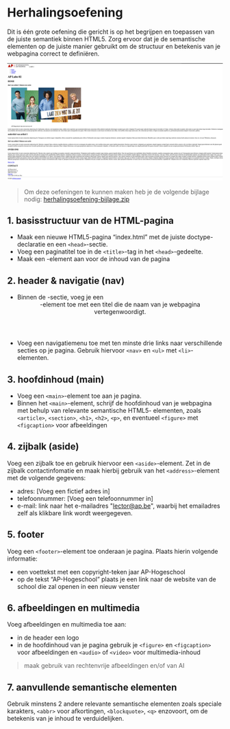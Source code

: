 # Herhalingsoefening

Dit is één grote oefening die gericht is op het begrijpen en toepassen van de juiste semantiek binnen HTML5. Zorg ervoor dat je de semantische elementen op de juiste manier gebruikt om de structuur en betekenis van je webpagina correct te definiëren.

![herhalingsoefening.png](herhalingsoefening.png)

> Om deze oefeningen te kunnen maken heb je de volgende bijlage nodig:
> [herhalingsoefening-bijlage.zip](herhalingsoefening-bijlage.zip)

## 1. basisstructuur van de HTML-pagina
* Maak een nieuwe HTML5-pagina “index.html” met de juiste doctype-declaratie en een `<head>`-sectie.
* Voeg een paginatitel toe in de `<title>`-tag in het `<head>`-gedeelte.
* Maak een <body>-element aan voor de inhoud van de pagina

## 2. header & navigatie (nav)
* Binnen de <body>-sectie, voeg je een <header>-element toe met een titel die de naam van je webpagina vertegenwoordigt.
* Voeg een navigatiemenu toe met ten minste drie links naar verschillende secties op je pagina. Gebruik hiervoor `<nav>` en `<ul>` met `<li>`-elementen.

## 3. hoofdinhoud (main)
* Voeg een `<main>`-element toe aan je pagina.
* Binnen het `<main>`-element, schrijf de hoofdinhoud van je webpagina met behulp van relevante semantische HTML5- elementen, zoals `<article>`, `<section>`, `<h1>`, `<h2>`, `<p>`, en eventueel `<figure>` met `<figcaption>` voor afbeeldingen

## 4. zijbalk (aside)
Voeg een zijbalk toe en gebruik hiervoor een `<aside>`-element. Zet in de zijbalk contactinfomatie en maak hierbij gebruik van het `<address>`-element met de volgende gegevens:
  * adres: [Voeg een fictief adres in]
  * telefoonnummer: [Voeg een telefoonnummer in]
  * e-mail: link naar het e-mailadres "lector@ap.be", waarbij het emailadres zelf als klikbare link wordt weergegeven.

## 5. footer
Voeg een `<footer>`-element toe onderaan je pagina. Plaats hierin volgende informatie:
* een voettekst met een copyright-teken jaar AP-Hogeschool
* op de tekst “AP-Hogeschool” plaats je een link naar de website van de school die zal openen in een nieuw venster

## 6. afbeeldingen en multimedia
Voeg afbeeldingen en multimedia toe aan:
* in de header een logo
* in de hoofdinhoud van je pagina gebruik je `<figure>` en `<figcaption>` voor afbeeldingen en `<audio>` of `<video>` voor multimedia-inhoud

> maak gebruik van rechtenvrije afbeeldingen en/of van AI

## 7. aanvullende semantische elementen
Gebruik minstens 2 andere relevante semantische elementen zoals speciale karakters, `<abbr>` voor afkortingen, `<blockquote>`, `<q>` enzovoort, om de betekenis van je inhoud te verduidelijken.
